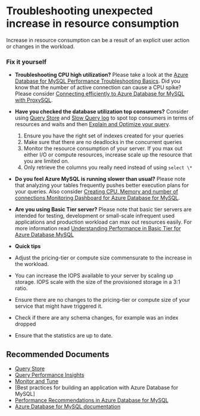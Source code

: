 <properties
  pagetitle="Troubleshooting unexpected increase in resource consumption&#xD;"
  service="microsoft.dbformysql"
  resource="servers"
  ms.author="pariks,bahusse"
  selfhelptype="Generic"
  supporttopicids="32747591"
  resourcetags="servers,databases"
  productpesids="17343"
  cloudenvironments="public,fairfax,usnat,ussec"
  articleid="ebbea2c2-d20c-4424-a24f-5bfcce65c115"
  ownershipid="AzureData_AzureDatabaseforMySQL" />
# Troubleshooting unexpected increase in resource consumption

Increase in resource consumption can be a result of an explicit user action or changes in the workload.

### **Fix it yourself**

* **Troubleshooting CPU high utilization?** Please take a look at the [Azure Database for MySQL Performance Troubleshooting Basics](https://techcommunity.microsoft.com/t5/azure-database-for-mysql/azure-database-for-mysql-performance-troubleshooting-basics/ba-p/782815).
Did you know that the number of active connection can cause a CPU spike? Please consider [Connecting efficiently to Azure Database for MySQL with ProxySQL](https://techcommunity.microsoft.com/t5/azure-database-for-mysql/connecting-efficiently-to-azure-database-for-mysql-with-proxysql/ba-p/1279842).

* **Have you checked the database utilization top consumers?** Consider using [Query Store](https://docs.microsoft.com/azure/mysql/concepts-query-store) and [Slow Query log](https://docs.microsoft.com/azure/mysql/howto-configure-server-logs-in-portal) to spot top consumers in terms of resources and waits and then [Explain and Optimize your query](https://docs.microsoft.com/azure/mysql/howto-troubleshoot-query-performance).
    1.  Ensure you have the right set of indexes created for your queries
    2. Make sure that there are no deadlocks in the concurrent queries
    3. Monitor the resource consumption of your server. If you max out either I/O or compute resources, increase scale up the resource that you are limited on.
    4. Only retrieve the columns you really need instead of using `select \*`

* **Do you feel Azure MySQL is running slower than usual?** Please note that analyzing your tables frequently pushes better execution plans for your queries. Also consider [Creating CPU, Memory and number of connections Monitoring Dashboard for Azure Database for MySQL](https://techcommunity.microsoft.com/t5/azure-database-for-mysql/create-a-monitoring-dashboard-for-azure-database-for-mysql/ba-p/1233203).

* **Are you using Basic Tier server?** Please note that basic tier servers are intended for testing, development or small-scale infrequent used applications and production workload can max out resources easily. For more information read [Understanding Performance in Basic Tier for Azure Database MySQL](https://techcommunity.microsoft.com/t5/azure-database-support-blog/understanding-performance-in-basic-tier-for-azure-database/ba-p/369142)

* **Quick tips**
* Adjust the pricing-tier or compute size commensurate to the increase in the workload.
* You can increase the IOPS available to your server by scaling up storage. IOPS scale with the size of the provisioned storage in a 3:1 ratio.
* Ensure there are no changes to the pricing-tier or compute size of your service that might have triggered it.
* Check if there are any schema changes, for example was an index dropped
* Ensure that the statistics are up to date.

## **Recommended Documents**
* [Query Store](https://docs.microsoft.com/azure/mysql/concepts-query-store)
* [Query Performance Insights](https://docs.microsoft.com/azure/mysql/concepts-query-performance-insight)
* [Monitor and Tune](https://docs.microsoft.com/azure/mysql/concepts-monitoring)
* [Best practices for building an application with Azure Database for MySQL]
* [Performance Recommendations in Azure Database for MySQL](https://docs.microsoft.com/azure/mysql/concepts-performance-recommendations)<br>
* [Azure Database for MySQL documentation](https://docs.microsoft.com/azure/mysql/)